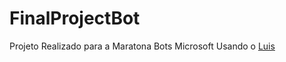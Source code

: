 # FinalProjectBot

Projeto Realizado para a Maratona Bots Microsoft Usando o <a href="https://www.luis.ai/home">Luis</a>
